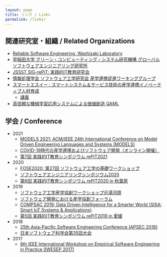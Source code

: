 ```yaml
---
layout: page
title: リンク / Links
permalink: /links/
---
```


## 関連研究室・組織 / Related Organizations

* [Reliable Software Engineering, Washizaki Laboratory](http://www.washi.cs.waseda.ac.jp/)
* [早稲田大学 グリーン・コンピューティング・システム研究機構 グローバルソフトウェアエンジニアリング研究所](https://www.waseda.jp/inst/gcs/institutes-2/globalsoftware/)
* [JSSST SIG-rePiT: 実践的IT教育研究会](https://sites.google.com/site/sigrepit/)
*  [情報処理学会 ソフトウェア工学研究会 産学連携促進ワーキンググループ](https://sites.google.com/view/saicollo/)
* [スマートエスイー : スマートシステム＆サービス技術の産学連携イノベーティブ人材育成](https://smartse.jp/)
  * [講義](https://smartse.jp/curriculum/regular/k19/)
* [高信頼な機械学習応用システムによる価値創造 QAML](https://qaml.jp/)

## 学会 / Conference

* 2021
  * [MODELS 2021: ACM/IEEE 24th International Conference on Model Driven Engineering Languages and Systems (MODELS)](http://www.modelsconference.org/)
  * [COVID-19時代の産学連携およびソフトウェア開発（オンライン開催）](https://saicollo.connpass.com/event/200641/)
  * [第7回 実践的IT教育シンポジウム rePiT2021](https://sites.google.com/site/sigrepit/repit2021)
* 2020
  * [FOSE2020: 第27回 ソフトウェア工学の基礎ワークショップ](https://sites.google.com/view/fose2020/)
  * [ソフトウェアエンジニアリングシンポジウム2020](https://ses.sigse.jp/2020/)
  * [第6回 実践的IT教育シンポジウム rePiT2020 in 秋葉原](https://sites.google.com/site/sigrepit/repit2020)
* 2019
  * [ソフトウェア工学産学協創ワークショップ＠湯河原](https://saicollo.connpass.com/event/147782/)
  * [ソフトウェア開発における産学協創フォーラム](https://saicollo.connpass.com/event/131725/)
  * [COMPSAC 2019: Data Driven Intelligence for a Smarter World (SISA: Smart IoT Systems & Applications)](https://ieeecompsac.computer.org/2019/iot/)
  * [第5回 実践的IT教育シンポジウム rePiT2019 in 愛媛](https://sites.google.com/site/sigrepit/repit2019)
* 2018
  * [25th Asia-Pacific Software Engineering Conference (APSEC 2018)](http://www.apsec2018.org/)
  * [日本ソフトウェア科学会第35回大会](https://jssst2018.wordpress.com/organization/)
* 2017
  * [8th IEEE International Workshop on Empirical Software Engineering in Practice (IWESEP 2017)](https://iwesep2017.github.io/)
